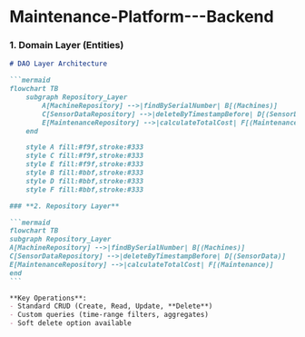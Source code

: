 # Maintenance-Platform---Backend
### **1. Domain Layer (Entities)**

````markdown
# DAO Layer Architecture

```mermaid
flowchart TB
    subgraph Repository_Layer
        A[MachineRepository] -->|findBySerialNumber| B[(Machines)]
        C[SensorDataRepository] -->|deleteByTimestampBefore| D[(SensorData)]
        E[MaintenanceRepository] -->|calculateTotalCost| F[(Maintenance)]
    end

    style A fill:#f9f,stroke:#333
    style C fill:#f9f,stroke:#333
    style E fill:#f9f,stroke:#333
    style B fill:#bbf,stroke:#333
    style D fill:#bbf,stroke:#333
    style F fill:#bbf,stroke:#333

### **2. Repository Layer**

```mermaid
flowchart TB
subgraph Repository_Layer
A[MachineRepository] -->|findBySerialNumber| B[(Machines)]
C[SensorDataRepository] -->|deleteByTimestampBefore| D[(SensorData)]
E[MaintenanceRepository] -->|calculateTotalCost| F[(Maintenance)]
end
```

**Key Operations**:
- Standard CRUD (Create, Read, Update, **Delete**)
- Custom queries (time-range filters, aggregates)
- Soft delete option available


